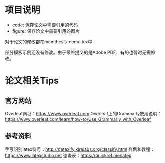 # 项目说明
- code: 保存论文中需要引用的代码
- figure: 保存论文中需要引用的图片

对于论文的修改都在mcmthesis-demo.tex中

部分模板示例还没有修改。由于最终提交的是Adobe PDF，有的也暂时无需修改。

# 论文相关Tips

## 官方网站
Overleaf网址：https://www.overleaf.com
Overleaf上的Grammarly使用说明：https://www.overleaf.com/learn/how-to/Use_Grammarly_with_Overleaf

## 参考资料
手写识别latex符号：http://detexify.kirelabs.org/classify.html
样例和教程：https://www.latexstudio.net
速查表：https://quickref.me/latex
